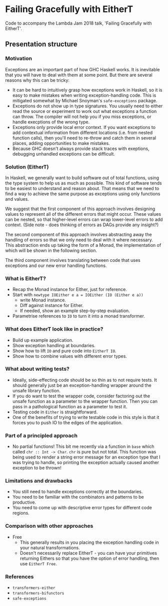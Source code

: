 # Failing Gracefully with EitherT

Code to accompany the Lambda Jam 2018 talk, 'Failing Gracefully with EitherT'.

## Presentation structure

### Motivation

Exceptions are an important part of how GHC Haskell works. It is inevitable that
you will have to deal with them at some point. But there are several reasons why
this can be tricky:

* It can be hard to intuitively grasp how exceptions work in Haskell, so it is
  easy to make mistakes when writing exception-handling code. This is mitigated
  somewhat by Michael Snoyman's `safe-exceptions` package.
* Exceptions do not show up in type signatures. You usually need to either read
  the source or experiment to work out what exceptions a function can throw. The
  compiler will not help you if you miss exceptions, or handle execptions of the
  wrong type.
* Exceptions only provide local error context. If you want exceptions to add
  contextual information from different locations (i.e. from nested function
  calls), then you'll need to re-throw and catch them in several places, adding
  opportunities to make mistakes.
* Because GHC doesn't always provide stack traces with exeptions, debugging
  unhandled exceptions can be difficult.

### Solution (EitherT)

In Haskell, we generally want to build software out of total functions, using
the type system to help us as much as possible. This kind of software tends to
be easiest to understand and reason about. That means that we need to find a way
to achieve the same purpose as exceptions using only functions and values.

We suggest that the first component of this approach involves designing values
to represent all of the different errors that might occur. These values can be
nested, so that higher-level errors can wrap lower-level errors to add context.
(Side note - does thinking of errors as DAGs provide any insight?)

The second component of this approach involves abstracting away the handling of
errors so that we only need to deal with it where necessary.  This abstraction
ends up taking the form of a Monad, the implementation of which will be shown in
the following section.

The third component involves translating between code that uses exceptions and
our new error handling functions.

### What is EitherT?

* Recap the Monad instance for Either, just for reference.
* Start with `newtype IOEither e a = IOEither (IO (Either e a))`
  * write Monad instance.
  * Diff against instance for Either.
  * If needed, show an example step-by-step evaluation.
* Parametrise references to `IO` to turn it into a monad transformer.

### What does EitherT look like in practice?

* Build up example application.
* Show exception handling at boundaries.
* Show how to lift `IO` and pure code into `EitherT IO`.
* Show how to combine values with different error types.

### What about writing tests?

* Ideally, side-effecting code should be so thin as to not require tests. It
  should generally just be an exception-handling wrapper around the unsafe
  library function.
* If you do want to test the wrapper code, consider factoring out the unsafe
  function as a parameter to the wrapper function. Then you can pass in a
  pathological function as a parameter to test it.
* Testing code in `Either` is straightforward.
* One of the benefits of trying to write testable code in this style is that it
  forces you to push IO to the edges of the application.

### Part of a principled approach

* No partial functions! This bit me recently via a function in `base` which
  called `chr :: Int -> Char`. `chr` is pure but not total. This function was
  being used to render a string error message for an exception type that I was
  trying to handle, so printing the exception actually caused another exception
  to be thrown! 

### Limitations and drawbacks

* You still need to handle exceptions correctly at the boundaries.
* You need to be familiar with the combinators and patterns to be productive.
* You need to come up with descriptive error types for different code regions.

### Comparison with other approaches

* Free
  * This generally results in you placing the exception handling code in
   your natural transformations.
  * Doesn't necessarily replace EitherT - you can have your primitives returning
   Eithers so that you have the option of error handling, then use `EitherT
   Free`.

### References

* `transformers-either`
* `transformers-bifunctors`
* `safe-exceptions`

